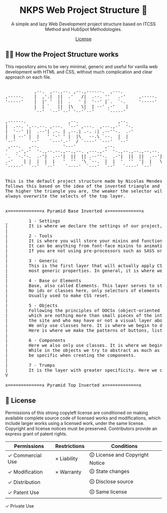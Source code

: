 <h1 align="center">NKPS Web Project Structure 🚀</h1>

<p align="center">A simple and lazy Web Development project structure based on ITCSS Method and HubSpot Methodologies.</p>

<p align="center">
  <a href="./LICENSE">License</a>
</p>

## 👷‍♂️ How the Project Structure works

This repository aims to be very minimal, generic and useful for vanilla web development with HTML and CSS, without much complication and clear approach on each file.

<pre>
                                                           
           ,--.  ,--.,--. ,--.,------.  ,---.              
,-----.    |  ,'.|  ||  .'   /|  .--. ''   .-'     ,-----. 
'-----'    |  |' '  ||  .   ' |  '--' |`.  `-.     '-----' 
           |  | `   ||  |\   \|  | --' .-'    |            
           `--'  `--'`--' '--'`--'     `-----'             
                                                                       
,------.                ,--.               ,--.                    
|  .--. ',--.--. ,---.  `--' ,---.  ,---.,-'  '-.                  
|  '--' ||  .--'| .-. | ,--.| .-. :| .--''-.  .-'                  
|  | --' |  |   ' '-' ' |  |\   --.\ `--.  |  |                    
`--'     `--'    `---'.-'  / `----' `---'  `--'                    
 ,---.   ,--.         '---'           ,--.                         
'   .-',-'  '-.,--.--.,--.,--. ,---.,-'  '-.,--.,--.,--.--. ,---.  
`.  `-.'-.  .-'|  .--'|  ||  || .--''-.  .-'|  ||  ||  .--'| .-. : 
.-'    | |  |  |  |   '  ''  '\ `--.  |  |  '  ''  '|  |   \   --. 
`-----'  `--'  `--'    `----'  `---'  `--'   `----' `--'    `----' 
                                                                   

This is the default project structure made by Nicolas Mendes based on the ITCSS (Inverted Triangle CSS) 
follows this based on the idea of the inverted triangle and it is based on Boilerplate HubSpot Theme. 
The higher the triangle you are, the weaker the selector will be. The selectors present in a layer 
always overwrite the selects of the top layer.


x=============x Pyramid Base Inverted x=============x

_        1 - Settings
|        It is where we declare the settings of our project, such as variables of measurements, colors, etc.
|
|        2 - Tools
|        It is where you will store your mixins and functions needed to build your layouts.
|        It can be anything from font-face mixins to animation mixins, etc.
|        If you are not using pre-processors such as SASS or Less, this layer can be ignored.
|
|        3 - Generic
|        This is the first layer that will actually apply CSS final and it is intended for the 
|        most generic properties. In general, it is where we put resets, box-sizing, etc.
|
|        4 - Base or Elements
|        Base, also called Elements. This layer serves to stylize the most basic part of the elements. 
|        No ids or classes here, only selectors of elements such as H1-H6 headings, a, buttons, etc.
|        Usually used to make CSS reset.
|
|        5 - Objects
|        Following the principles of OOCSs (object-oriented CSS), here is where we will have our little "objects", 
|        which are nothing more than small pieces of the interface, in general, patterns that are repeated throughout 
|        the site and who may have or not a visual layer above.
|        We only use classes here. It is where we begin to declare the structure of our elements.
|        Here is where we make the patterns of buttons, lists, panels, etc. At that time, only the use of classes are also allowed.
|
|        6 - Components
|        Here we also only use classes. It is where we begin to stylize our elements more specifically.
|        While in the objects we try to abstract as much as possible, to have many reusable and generic objects, here we will 
|        be specific when creating the components.
|
|        7 - Trumps
|        It is the layer with greater specificity. Here we create small classes with "!important;" to overwrite certain rules.
V

x=============x Pyramid Top Inverted x=============x
</pre>

## 📄 License

Permissions of this strong copyleft license are conditioned on making available complete source code of licensed works and modifications, which include larger works using a licensed work, under the same license. Copyright and license notices must be preserved. Contributors provide an express grant of patent rights.

| Permissions | Restrictions | Conditions
| --- | --- | --- 
&check; Commercial Use | &times; Liability | &#x1f6c8; License and Copyright Notice
&check; Modification   | &times; Warranty | &#x1f6c8; State changes
&check; Distribution |  | &#x1f6c8; Disclose source
&check; Patent Use |  | &#x1f6c8; Same license
&check; Private Use